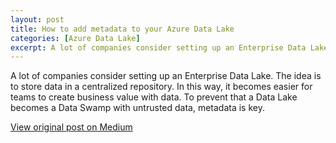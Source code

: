 ```yaml
---
layout: post
title: How to add metadata to your Azure Data Lake 
categories: [Azure Data Lake]
excerpt: A lot of companies consider setting up an Enterprise Data Lake. The idea is to store data in a centralized repository. 
---
```

A lot of companies consider setting up an Enterprise Data Lake. The idea is to store data in a centralized repository. In this way, it becomes easier for teams to create business value with data. To prevent that a Data Lake becomes a Data Swamp with untrusted data, metadata is key.

[View original post on Medium](https://towardsdatascience.com/how-to-add-metadata-to-your-azure-data-lake-f8ec2022f50)
